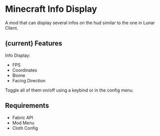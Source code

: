 # Minecraft Info Display
A mod that can display several infos on the hud similar to the one in Lunar Client.

## (current) Features
Info Display:
- FPS
- Coordinates
- Biome
- Facing Direction

Toggle all of them on/off using a keybind or in the config menu.

## Requirements
- Fabric API
- Mod Menu
- Cloth Config 
